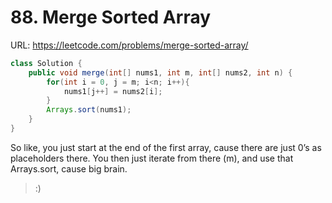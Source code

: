 # 88. Merge Sorted Array

URL: https://leetcode.com/problems/merge-sorted-array/

```java
class Solution {
	public void merge(int[] nums1, int m, int[] nums2, int n) {
		for(int i = 0, j = m; i<n; i++){
			nums1[j++] = nums2[i];
		}
		Arrays.sort(nums1);
	}
}
```

So like, you just start at the end of the first array, cause there are just 0’s as placeholders there. You then just iterate from there (m), and use that Arrays.sort, cause big brain. 

>:)